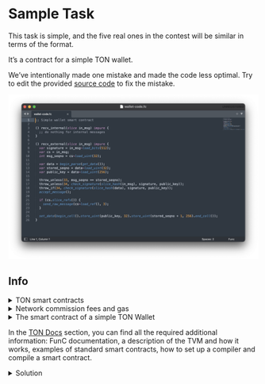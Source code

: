 # Sample Task

This task is simple, and the five real ones in the contest will be similar in terms of the format.

It’s a contract for a simple TON wallet.

We’ve intentionally made one mistake and made the code less optimal. Try to edit the provided [source code](wallet-code.fc) to fix the mistake.

![Wallet Code](wallet-code.png)

## Info

<details><summary>TON smart contracts</summary>
<p>

A TON smart contract may receive an incoming message and: 
* Change contract data
* Send one or multiple outcoming messages.

Code and data of the smart contracts are arbitrary enough. You can submit any program to the blockchain, and it will be executed.

Messages contain a specific part — e.g., the smart contract address of a sender, the smart contract address of a recipient, and the amount of Toncoin — and arbitrary data.

Smart contracts for TON are written in FunC and are executed on TON Virtual Machine (TVM).

</p>
</details>

<details><summary>Network commission fees and gas</summary>
<p>

Every executed operation of a smart contract consumes gas.

The less optimized smart contract, the more redundant operations in the code there are, the more is spent on gas.

Gas is multiplied by the gas price nominated in Toncoin — it is the amount of Toncoin that the contract executor has to pay to execute the code and submit a transaction.

The TON blockchain has the lowest transaction fees among all blockchains, but the code must still be optimized for the network to run smoothly. 
</p>
</details>

<details><summary>The smart contract of a simple TON Wallet</summary>
<p>

The smart contract of a wallet keeps in a sequence number, “seqno” and a public key of the owner “public_key.” 

An external incoming message contains a signature “signature,” a sequence number “msg_segno” and a suggested outgoing message.

When receiving the external message, the smart contract checks that the message’s data is signed by the owner.

It also checks that the “seqno” of the smart contract equals the “seqno” of the message.

If the checks are not passed, the contract throws error else sends the required outgoing message and increases its “seqno” by 1.

### How it works:

Let's assume I own a wallet that has a balance of 10 Toncoin (TON). I want to send 5 TON to my friend’s wallet.

I write a message with a request to send 5 TON to my friend’s address.

I write an external message that includes the current “seqno” of my address and my message, and I sign it.

I send it to one of the TON blockchain endpoints through HTTP. The external message reaches my wallet’s smart contract and gets executed, and the wallet sends an outgoing message with 5 TON attached to it.

The “seqno” is required to make sure the external message gets executed only once. On the second attempt, the message execution will fail because the “seqno” will be different.
</p>
</details>

In the [TON Docs](https://ton.org/docs) section, you can find all the required additional information: FunC documentation, a description of the TVM and how it works, examples of standard smart contracts, how to set up a compiler and compile a smart contract.


<details><summary>Solution</summary>
<p>

When saving data, the “public_key” and “seqno” variables should be switched.

Correct solution:

`set_data(begin_cell().store_uint(stored_seqno + 1, 32).store_uint(public_key, 256).end_cell())`

We added an extra check: `throw_if(34, check_signature(slice_hash(data), signature, public_key))` 

The owner’s signature is used to sign the incoming message. The body of a valid incoming message won’t match the contract data, an error message will not be emitted, and you are free to delete this line.
</p>
</details>